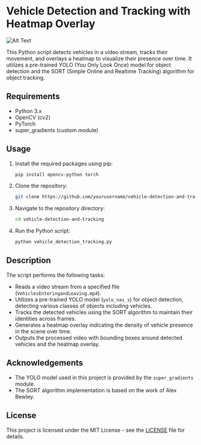# Vehicle Detection and Tracking with Heatmap Overlay

![Alt Text](heatmap.gif)

This Python script detects vehicles in a video stream, tracks their movement, and overlays a heatmap to visualize their presence over time. It utilizes a pre-trained YOLO (You Only Look Once) model for object detection and the SORT (Simple Online and Realtime Tracking) algorithm for object tracking.

## Requirements

- Python 3.x
- OpenCV (cv2)
- PyTorch
- super_gradients (custom module)

## Usage

1. Install the required packages using pip:
    ```bash
    pip install opencv-python torch
    ```

2. Clone the repository:
    ```bash
    git clone https://github.com/yourusername/vehicle-detection-and-tracking.git
    ```

3. Navigate to the repository directory:
    ```bash
    cd vehicle-detection-and-tracking
    ```

4. Run the Python script:
    ```bash
    python vehicle_detection_tracking.py
    ```

## Description

The script performs the following tasks:
- Reads a video stream from a specified file (`VehiclesEnteringandLeaving.mp4`).
- Utilizes a pre-trained YOLO model (`yolo_nas_s`) for object detection, detecting various classes of objects including vehicles.
- Tracks the detected vehicles using the SORT algorithm to maintain their identities across frames.
- Generates a heatmap overlay indicating the density of vehicle presence in the scene over time.
- Outputs the processed video with bounding boxes around detected vehicles and the heatmap overlay.

## Acknowledgements

- The YOLO model used in this project is provided by the `super_gradients` module.
- The SORT algorithm implementation is based on the work of Alex Bewley.

## License

This project is licensed under the MIT License - see the [LICENSE](LICENSE) file for details.
